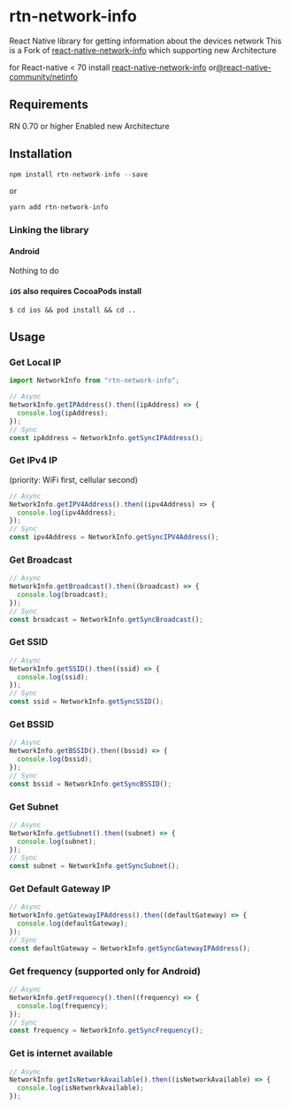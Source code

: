 # rtn-network-info

React Native library for getting information about the devices network
This is a Fork of [react-native-network-info](https://github.com/pusherman/react-native-network-info) which supporting new Architecture

for React-native < 70 install [react-native-network-info](https://github.com/pusherman/react-native-network-info) or[@react-native-community/netinfo](https://github.com/react-native-netinfo/react-native-netinfo)

## Requirements

RN 0.70 or higher
Enabled new Architecture

## Installation

```javascript
npm install rtn-network-info --save
```

or

```javascript
yarn add rtn-network-info
```

### Linking the library

#### Android

Nothing to do

#### `iOS` also requires CocoaPods install

`$ cd ios && pod install && cd ..`

## Usage

### Get Local IP

```javascript
import NetworkInfo from "rtn-network-info";

// Async
NetworkInfo.getIPAddress().then((ipAddress) => {
  console.log(ipAddress);
});
// Sync
const ipAddress = NetworkInfo.getSyncIPAddress();
```

### Get IPv4 IP

(priority: WiFi first, cellular second)

```js
// Async
NetworkInfo.getIPV4Address().then((ipv4Address) => {
  console.log(ipv4Address);
});
// Sync
const ipv4Address = NetworkInfo.getSyncIPV4Address();
```

### Get Broadcast

```js
// Async
NetworkInfo.getBroadcast().then((broadcast) => {
  console.log(broadcast);
});
// Sync
const broadcast = NetworkInfo.getSyncBroadcast();
```

### Get SSID

```js
// Async
NetworkInfo.getSSID().then((ssid) => {
  console.log(ssid);
});
// Sync
const ssid = NetworkInfo.getSyncSSID();
```

### Get BSSID

```js
// Async
NetworkInfo.getBSSID().then((bssid) => {
  console.log(bssid);
});
// Sync
const bssid = NetworkInfo.getSyncBSSID();
```

### Get Subnet

```js
// Async
NetworkInfo.getSubnet().then((subnet) => {
  console.log(subnet);
});
// Sync
const subnet = NetworkInfo.getSyncSubnet();
```

### Get Default Gateway IP

```js
// Async
NetworkInfo.getGatewayIPAddress().then((defaultGateway) => {
  console.log(defaultGateway);
});
// Sync
const defaultGateway = NetworkInfo.getSyncGatewayIPAddress();
```

### Get frequency (supported only for Android)

```js
// Async
NetworkInfo.getFrequency().then((frequency) => {
  console.log(frequency);
});
// Sync
const frequency = NetworkInfo.getSyncFrequency();
```

### Get is internet available

```js
// Async
NetworkInfo.getIsNetworkAvailable().then((isNetworkAvailable) => {
  console.log(isNetworkAvailable);
});
```
